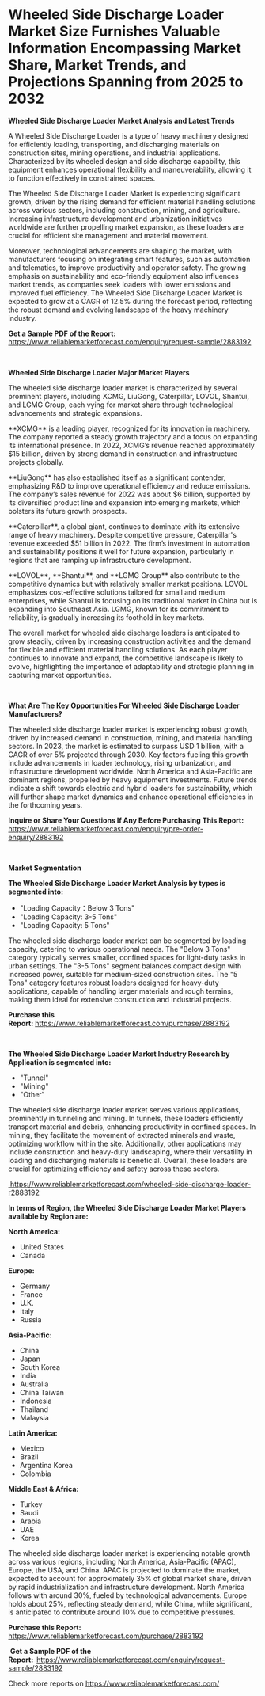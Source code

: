<p><h1>Wheeled Side Discharge Loader Market Size Furnishes Valuable Information Encompassing Market Share, Market Trends, and Projections Spanning from 2025 to 2032</h1></p><p><strong>Wheeled Side Discharge Loader Market Analysis and Latest Trends</strong></p>
<p><p>A Wheeled Side Discharge Loader is a type of heavy machinery designed for efficiently loading, transporting, and discharging materials on construction sites, mining operations, and industrial applications. Characterized by its wheeled design and side discharge capability, this equipment enhances operational flexibility and maneuverability, allowing it to function effectively in constrained spaces.</p><p>The Wheeled Side Discharge Loader Market is experiencing significant growth, driven by the rising demand for efficient material handling solutions across various sectors, including construction, mining, and agriculture. Increasing infrastructure development and urbanization initiatives worldwide are further propelling market expansion, as these loaders are crucial for efficient site management and material movement.</p><p>Moreover, technological advancements are shaping the market, with manufacturers focusing on integrating smart features, such as automation and telematics, to improve productivity and operator safety. The growing emphasis on sustainability and eco-friendly equipment also influences market trends, as companies seek loaders with lower emissions and improved fuel efficiency. The Wheeled Side Discharge Loader Market is expected to grow at a CAGR of 12.5% during the forecast period, reflecting the robust demand and evolving landscape of the heavy machinery industry.</p></p>
<p><strong>Get a Sample PDF of the Report:&nbsp;</strong> <a href="https://www.reliablemarketforecast.com/enquiry/request-sample/2883192?utm_campaign=3225&utm_medium=2&utm_source=Github&utm_content=ia&utm_term=13032025&utm_id=wheeled-side-discharge-loader">https://www.reliablemarketforecast.com/enquiry/request-sample/2883192</a></p>
<p>&nbsp;</p>
<p><strong>Wheeled Side Discharge Loader Major Market Players</strong></p>
<p><p>The wheeled side discharge loader market is characterized by several prominent players, including XCMG, LiuGong, Caterpillar, LOVOL, Shantui, and LGMG Group, each vying for market share through technological advancements and strategic expansions.</p><p>**XCMG** is a leading player, recognized for its innovation in machinery. The company reported a steady growth trajectory and a focus on expanding its international presence. In 2022, XCMG’s revenue reached approximately $15 billion, driven by strong demand in construction and infrastructure projects globally.</p><p>**LiuGong** has also established itself as a significant contender, emphasizing R&D to improve operational efficiency and reduce emissions. The company’s sales revenue for 2022 was about $6 billion, supported by its diversified product line and expansion into emerging markets, which bolsters its future growth prospects.</p><p>**Caterpillar**, a global giant, continues to dominate with its extensive range of heavy machinery. Despite competitive pressure, Caterpillar's revenue exceeded $51 billion in 2022. The firm’s investment in automation and sustainability positions it well for future expansion, particularly in regions that are ramping up infrastructure development.</p><p>**LOVOL**, **Shantui**, and **LGMG Group** also contribute to the competitive dynamics but with relatively smaller market positions. LOVOL emphasizes cost-effective solutions tailored for small and medium enterprises, while Shantui is focusing on its traditional market in China but is expanding into Southeast Asia. LGMG, known for its commitment to reliability, is gradually increasing its foothold in key markets.</p><p>The overall market for wheeled side discharge loaders is anticipated to grow steadily, driven by increasing construction activities and the demand for flexible and efficient material handling solutions. As each player continues to innovate and expand, the competitive landscape is likely to evolve, highlighting the importance of adaptability and strategic planning in capturing market opportunities.</p></p>
<p>&nbsp;</p>
<p><strong>What Are The Key Opportunities For Wheeled Side Discharge Loader Manufacturers?</strong></p>
<p><p>The wheeled side discharge loader market is experiencing robust growth, driven by increased demand in construction, mining, and material handling sectors. In 2023, the market is estimated to surpass USD 1 billion, with a CAGR of over 5% projected through 2030. Key factors fueling this growth include advancements in loader technology, rising urbanization, and infrastructure development worldwide. North America and Asia-Pacific are dominant regions, propelled by heavy equipment investments. Future trends indicate a shift towards electric and hybrid loaders for sustainability, which will further shape market dynamics and enhance operational efficiencies in the forthcoming years.</p></p>
<p><strong>Inquire or Share Your Questions If Any Before Purchasing This Report:</strong> <a href="https://www.reliablemarketforecast.com/enquiry/pre-order-enquiry/2883192?utm_campaign=3225&utm_medium=2&utm_source=Github&utm_content=ia&utm_term=13032025&utm_id=wheeled-side-discharge-loader">https://www.reliablemarketforecast.com/enquiry/pre-order-enquiry/2883192</a></p>
<p>&nbsp;</p>
<p><strong>Market Segmentation</strong></p>
<p><strong>The Wheeled Side Discharge Loader Market Analysis by types is segmented into:</strong></p>
<p><ul><li>"Loading Capacity：Below 3 Tons"</li><li>"Loading Capacity: 3-5 Tons"</li><li>"Loading Capacity: 5 Tons"</li></ul></p>
<p><p>The wheeled side discharge loader market can be segmented by loading capacity, catering to various operational needs. The "Below 3 Tons" category typically serves smaller, confined spaces for light-duty tasks in urban settings. The "3-5 Tons" segment balances compact design with increased power, suitable for medium-sized construction sites. The "5 Tons" category features robust loaders designed for heavy-duty applications, capable of handling larger materials and rough terrains, making them ideal for extensive construction and industrial projects.</p></p>
<p><strong>Purchase this Report:&nbsp;</strong><a href="https://www.reliablemarketforecast.com/purchase/2883192?utm_campaign=3225&utm_medium=2&utm_source=Github&utm_content=ia&utm_term=13032025&utm_id=wheeled-side-discharge-loader">https://www.reliablemarketforecast.com/purchase/2883192</a></p>
<p>&nbsp;</p>
<p><strong>The Wheeled Side Discharge Loader Market Industry Research by Application is segmented into:</strong></p>
<p><ul><li>"Tunnel"</li><li>"Mining"</li><li>"Other"</li></ul></p>
<p><p>The wheeled side discharge loader market serves various applications, prominently in tunneling and mining. In tunnels, these loaders efficiently transport material and debris, enhancing productivity in confined spaces. In mining, they facilitate the movement of extracted minerals and waste, optimizing workflow within the site. Additionally, other applications may include construction and heavy-duty landscaping, where their versatility in loading and discharging materials is beneficial. Overall, these loaders are crucial for optimizing efficiency and safety across these sectors.</p></p>
<p><a href="https://www.reliablemarketforecast.com/wheeled-side-discharge-loader-r2883192?utm_campaign=3225&utm_medium=2&utm_source=Github&utm_content=ia&utm_term=13032025&utm_id=wheeled-side-discharge-loader">&nbsp;https://www.reliablemarketforecast.com/wheeled-side-discharge-loader-r2883192</a></p>
<p><strong>In terms of Region, the Wheeled Side Discharge Loader Market Players available by Region are:</strong></p>
<p>
    <p> <strong> North America: </strong>
        <ul>
            <li>United States</li>
            <li>Canada</li>
        </ul>
        </p> 
    <p> <strong> Europe: </strong>
        <ul>
            <li>Germany</li>
            <li>France</li>
            <li>U.K.</li>
            <li>Italy</li>
            <li>Russia</li>
        </ul>
        </p> 
    <p> <strong> Asia-Pacific: </strong>
        <ul>
            <li>China</li>
            <li>Japan</li>
            <li>South Korea</li>
            <li>India</li>
            <li>Australia</li>
            <li>China Taiwan</li>
            <li>Indonesia</li>
            <li>Thailand</li>
            <li>Malaysia</li>
        </ul>
        </p> 
    <p> <strong> Latin America: </strong>
        <ul>
            <li>Mexico</li>
            <li>Brazil</li>
            <li>Argentina Korea</li>
            <li>Colombia</li>
        </ul>
        </p> 
    <p> <strong> Middle East & Africa: </strong>
        <ul>
            <li>Turkey</li>
            <li>Saudi</li>
            <li>Arabia</li>
            <li>UAE</li>
            <li>Korea</li>
        </ul>
    </p>
    </p>
<p><p>The wheeled side discharge loader market is experiencing notable growth across various regions, including North America, Asia-Pacific (APAC), Europe, the USA, and China. APAC is projected to dominate the market, expected to account for approximately 35% of global market share, driven by rapid industrialization and infrastructure development. North America follows with around 30%, fueled by technological advancements. Europe holds about 25%, reflecting steady demand, while China, while significant, is anticipated to contribute around 10% due to competitive pressures.</p></p>
<p><strong>Purchase this Report: </strong><a href="https://www.reliablemarketforecast.com/purchase/2883192?utm_campaign=3225&utm_medium=2&utm_source=Github&utm_content=ia&utm_term=13032025&utm_id=wheeled-side-discharge-loader">https://www.reliablemarketforecast.com/purchase/2883192</a></p>
<p>&nbsp;<strong>Get a Sample PDF of the Report:&nbsp;&nbsp;</strong><a href="https://www.reliablemarketforecast.com/enquiry/request-sample/2883192?utm_campaign=3225&utm_medium=2&utm_source=Github&utm_content=ia&utm_term=13032025&utm_id=wheeled-side-discharge-loader">https://www.reliablemarketforecast.com/enquiry/request-sample/2883192</a></p>
<p><strong></strong></p>
<p>Check more reports on <a href="https://www.reliablemarketforecast.com/?utm_campaign=3225&utm_medium=2&utm_source=Github&utm_content=ia&utm_term=13032025&utm_id=wheeled-side-discharge-loader">https://www.reliablemarketforecast.com/</a></p>